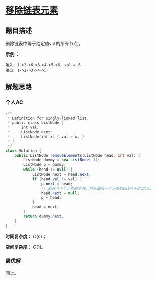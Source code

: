 # [移除链表元素](https://leetcode-cn.com/problems/remove-linked-list-elements/)

## 题目描述

删除链表中等于给定值`val`的所有节点。

**示例 ：**

```
输入: 1->2->6->3->4->5->6, val = 6
输出: 1->2->3->4->5
```

## 解题思路

### 个人AC

```java
/**
 * Definition for singly-linked list.
 * public class ListNode {
 *     int val;
 *     ListNode next;
 *     ListNode(int x) { val = x; }
 * }
 */
class Solution {
    public ListNode removeElements(ListNode head, int val) {
        ListNode dummy = new ListNode(-1);
        ListNode p = dummy;
        while (head != null) {
            ListNode next = head.next;
            if (head.val != val) {
                p.next = head;
                // 断开与下个元素的连接，防止最后一个元素的val等于给定val
                head.next = null;
                p = head;
            }
            head = next;
        }
        return dummy.next;
    }
}
```

**时间复杂度：** $O(n)$；

**空间复杂度：** $O(1)$。

### 最优解

同上。